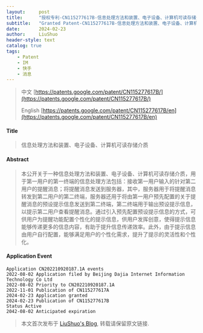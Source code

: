 ```yaml
---
layout:     post
title:      "授权专利-CN115277617B-信息处理方法和装置、电子设备、计算机可读存储介质"
subtitle:   "Granted Patent-CN115277617B-信息处理方法和装置、电子设备、计算机可读存储介质"
date:       2024-02-23
author:     LiuShuo
header-style: text
catalog: true
tags:
    - Patent
    - IM
    - 快手
    - 消息
---
```

> 中文 [https://patents.google.com/patent/CN115277617B/](https://patents.google.com/patent/CN115277617B/)
>
> English [https://patents.google.com/patent/CN115277617B/en](https://patents.google.com/patent/CN115277617B/en)

#### Title
> 信息处理方法和装置、电子设备、计算机可读存储介质










#### Abstract
> 本公开关于一种信息处理方法和装置、电子设备、计算机可读存储介质，用于第一用户的第一终端的信息处理方法包括：接收第一用户输入的针对第二用户的提醒消息；将提醒消息发送到服务器，其中，服务器用于将提醒消息转发到第二用户的第二终端，服务器还用于将由第一用户预先配置的关于提醒消息的预设提示信息发送到第二终端，第二终端用于输出预设提示信息，以提示第二用户查看提醒消息。通过引入预先配置预设提示信息的方式，可供用户为提醒功能配置个性化的提示信息，供用户发挥创意，使得提示信息能够传递更多的信息内容，有助于提升信息传递效率。此外，由于提示信息由用户自行配置，能够满足用户的个性化需求，提升了提示的灵活性和个性化。








#### Application Event
```
Application CN202210920187.1A events 
2022-08-02 Application filed by Beijing Dajia Internet Information Technology Co Ltd
2022-08-02 Priority to CN202210920187.1A
2022-11-01 Publication of CN115277617A
2024-02-23 Application granted
2024-02-23 Publication of CN115277617B
Status Active
2042-08-02 Anticipated expiration
```
> 本文首次发布于 [LiuShuo's Blog](https://liushuo.me), 
转载请保留原文链接.
